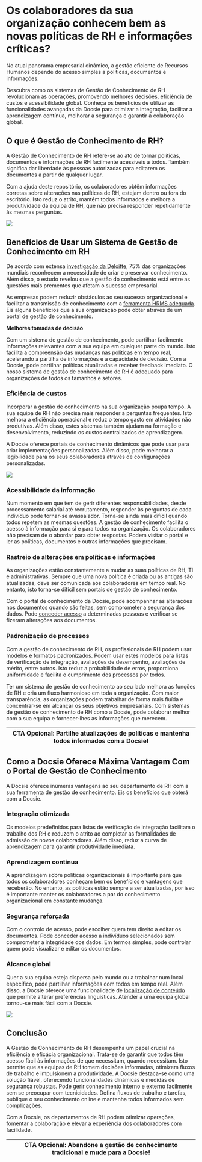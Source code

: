 # Os colaboradores da sua organização conhecem bem as novas políticas de RH e informações críticas?

No atual panorama empresarial dinâmico, a gestão eficiente de Recursos Humanos depende do acesso simples a políticas, documentos e informações.

Descubra como os sistemas de Gestão de Conhecimento de RH revolucionam as operações, promovendo melhores decisões, eficiência de custos e acessibilidade global. Conheça os benefícios de utilizar as funcionalidades avançadas da Docsie para otimizar a integração, facilitar a aprendizagem contínua, melhorar a segurança e garantir a colaboração global.

## O que é Gestão de Conhecimento de RH?

A Gestão de Conhecimento de RH refere-se ao ato de tornar políticas, documentos e informações de RH facilmente acessíveis a todos. Também significa dar liberdade às pessoas autorizadas para editarem os documentos a partir de qualquer lugar.

Com a ajuda deste repositório, os colaboradores obtêm informações corretas sobre alterações nas políticas de RH, estejam dentro ou fora do escritório. Isto reduz o atrito, mantém todos informados e melhora a produtividade da equipa de RH, que não precisa responder repetidamente às mesmas perguntas.

 

![](https://cdn.docsie.io/workspace_PfNzfGj3YfKKtTO4T/doc_QiqgSuNoJpspcExF3/file_rmt86CsAIgdlM6lvF/image1.png)

## Benefícios de Usar um Sistema de Gestão de Conhecimento em RH

De acordo com extensa [investigação da Deloitte](https://www2.deloitte.com/xe/en/insights/focus/technology-and-the-future-of-work/organizational-knowledge-management.html), 75% das organizações mundiais reconhecem a necessidade de criar e preservar conhecimento. Além disso, o estudo revelou que a gestão do conhecimento está entre as questões mais prementes que afetam o sucesso empresarial.

As empresas podem reduzir obstáculos ao seu sucesso organizacional e facilitar a transmissão de conhecimento com a [ferramenta HRMS adequada](https://blog.darwinbox.com/choosing-the-right-hrms-for-your-business). Eis alguns benefícios que a sua organização pode obter através de um portal de gestão de conhecimento.

**Melhores tomadas de decisão**

Com um sistema de gestão de conhecimento, pode partilhar facilmente informações relevantes com a sua equipa em qualquer parte do mundo. Isto facilita a compreensão das mudanças nas políticas em tempo real, acelerando a partilha de informações e a capacidade de decisão. Com a Docsie, pode partilhar políticas atualizadas e receber feedback imediato. O nosso sistema de gestão de conhecimento de RH é adequado para organizações de todos os tamanhos e setores.

### Eficiência de custos

Incorporar a gestão de conhecimento na sua organização poupa tempo. A sua equipa de RH não precisa mais responder a perguntas frequentes. Isto melhora a eficiência operacional e reduz o tempo gasto em atividades não produtivas. Além disso, estes sistemas também ajudam na formação e desenvolvimento, reduzindo os custos centralizados de aprendizagem.

A Docsie oferece portais de conhecimento dinâmicos que pode usar para criar implementações personalizadas. Além disso, pode melhorar a legibilidade para os seus colaboradores através de configurações personalizadas.

 

![](https://cdn.docsie.io/workspace_PfNzfGj3YfKKtTO4T/doc_QiqgSuNoJpspcExF3/file_GITkDsIlIY1RzP9j1/image3.png)

### Acessibilidade da informação

Num momento em que tem de gerir diferentes responsabilidades, desde processamento salarial até recrutamento, responder às perguntas de cada indivíduo pode tornar-se avassalador. Torna-se ainda mais difícil quando todos repetem as mesmas questões. A gestão de conhecimento facilita o acesso à informação para si e para todos na organização. Os colaboradores não precisam de o abordar para obter respostas. Podem visitar o portal e ler as políticas, documentos e outras informações que precisam.

### Rastreio de alterações em políticas e informações

As organizações estão constantemente a mudar as suas políticas de RH, TI e administrativas. Sempre que uma nova política é criada ou as antigas são atualizadas, deve ser comunicada aos colaboradores em tempo real. No entanto, isto torna-se difícil sem portais de gestão de conhecimento.

Com o portal de conhecimento da Docsie, pode acompanhar as alterações nos documentos quando são feitas, sem comprometer a segurança dos dados. Pode [conceder acesso](https://www.docsie.io/blog/articles/a-to-z-of-documentation-version-control-and-how-it-improves-workplace-collaboration/) a determinadas pessoas e verificar se fizeram alterações aos documentos.

### Padronização de processos

Com a gestão de conhecimento de RH, os profissionais de RH podem usar modelos e formatos padronizados. Podem usar estes modelos para listas de verificação de integração, avaliações de desempenho, avaliações de mérito, entre outros. Isto reduz a probabilidade de erros, proporciona uniformidade e facilita o cumprimento dos processos por todos.

Ter um sistema de gestão de conhecimento ao seu lado melhora as funções de RH e cria um fluxo harmonioso em toda a organização. Com maior transparência, as organizações podem trabalhar de forma mais fluída e concentrar-se em alcançar os seus objetivos empresariais. Com sistemas de gestão de conhecimento de RH como a Docsie, pode colaborar melhor com a sua equipa e fornecer-lhes as informações que merecem.

 

|CTA Opcional: Partilhe atualizações de políticas e mantenha todos informados com a Docsie!|
|-| 

## Como a Docsie Oferece Máxima Vantagem Com o Portal de Gestão de Conhecimento

A Docsie oferece inúmeras vantagens ao seu departamento de RH com a sua ferramenta de gestão de conhecimento. Eis os benefícios que obterá com a Docsie.

### Integração otimizada

Os modelos predefinidos para listas de verificação de integração facilitam o trabalho dos RH e reduzem o atrito ao completar as formalidades de admissão de novos colaboradores. Além disso, reduz a curva de aprendizagem para garantir produtividade imediata.

### Aprendizagem contínua

A aprendizagem sobre políticas organizacionais é importante para que todos os colaboradores conheçam bem os benefícios e vantagens que receberão. No entanto, as políticas estão sempre a ser atualizadas, por isso é importante manter os colaboradores a par do conhecimento organizacional em constante mudança.

### Segurança reforçada

Com o controlo de acesso, pode escolher quem tem direito a editar os documentos. Pode conceder acesso a indivíduos selecionados sem comprometer a integridade dos dados. Em termos simples, pode controlar quem pode visualizar e editar os documentos.

### Alcance global

Quer a sua equipa esteja dispersa pelo mundo ou a trabalhar num local específico, pode partilhar informações com todos em tempo real. Além disso, a Docsie oferece uma funcionalidade de [localização de conteúdo](https://help.docsie.io/content-localization-and-translation/home/) que permite alterar preferências linguísticas. Atender a uma equipa global tornou-se mais fácil com a Docsie.

 

![](https://cdn.docsie.io/workspace_PfNzfGj3YfKKtTO4T/doc_QiqgSuNoJpspcExF3/file_kjUmz2EHi9ySbmtqC/image5.png)

## Conclusão 

A Gestão de Conhecimento de RH desempenha um papel crucial na eficiência e eficácia organizacional. Trata-se de garantir que todos têm acesso fácil às informações de que necessitam, quando necessitam. Isto permite que as equipas de RH tomem decisões informadas, otimizem fluxos de trabalho e impulsionem a produtividade. A Docsie destaca-se como uma solução fiável, oferecendo funcionalidades dinâmicas e medidas de segurança robustas. Pode gerir conhecimento interno e externo facilmente sem se preocupar com tecnicidades. Defina fluxos de trabalho e tarefas, publique o seu conhecimento online e mantenha todos informados sem complicações.

Com a Docsie, os departamentos de RH podem otimizar operações, fomentar a colaboração e elevar a experiência dos colaboradores com facilidade.

  
|CTA Opcional: Abandone a gestão de conhecimento tradicional e mude para a Docsie!|
|-|